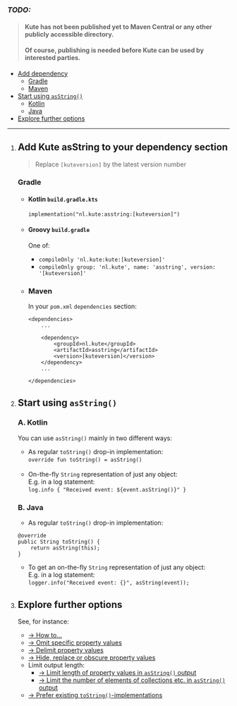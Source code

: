### _TODO:_
> #### Kute has not been published yet to Maven Central or any other publicly accessible directory.<br>
> #### Of course, publishing is needed before Kute can be used by interested parties.

   * [Add dependency](#add-kute-asstring-to-your-dependency-section)
      * [Gradle](#gradle)
      * [Maven](#maven)
   * [Start using `asString()`](#start-using-asstring)
       * [Kotlin](#a-kotlin)
       * [Java](#b-java)
   * [Explore further options](#explore-further-options)

<hr>

1. ## Add Kute asString to your dependency section
   > Replace `[kuteversion]` by the latest version number

   ### Gradle
   * #### Kotlin `build.gradle.kts`
     `implementation("nl.kute:asstring:[kuteversion]")`<br>
   
   * #### Groovy `build.gradle`
     One of:
      * `compileOnly 'nl.kute:kute:[kuteversion]'`<br>
      * `compileOnly group: 'nl.kute', name: 'asstring', version: '[kuteversion]'`<br>

   * ### Maven
     In your `pom.xml` `dependencies` section:
        ```
        <dependencies>
            ...

            <dependency>
                <groupId>nl.kute</groupId>
                <artifactId>asstring</artifactId>
                <version>[kuteversion]</version>
            </dependency>
            ...
     
        </dependencies>
        ```

2. ## Start using `asString()`
   ### A. Kotlin

   You can use `asString()` mainly in two different ways:
   * As regular `toString()` drop-in implementation:<br>
   `override fun toString() = asString()`<br><br>
   * On-the-fly `String` representation of just any object:<br>
    E.g. in a log statement:<br> 
   `log.info { "Received event: ${event.asString()}" }`

   ### B. Java
   * As regular `toString()` drop-in implementation:
   ```
   @override
   public String toString() {
       return asString(this);
   }
   ```
   * To get an on-the-fly `String` representation of just any object:<br>
  E.g. in a log statement:<br>
  `logger.info("Received event: {}", asString(event));`

3. ## Explore further options
   See, for instance:
   * [→ How to...](0-howto.md)
   * [→ Omit specific property values](omit-values.md)
   * [→ Delimit property values](delimit-property-values.md)
   * [→ Hide, replace or obscure property values](hide-replace-obscure-values.md)
   * Limit output length:
      * [→ Limit length of property values in `asString()` output](limit-output-string-length.md)
      * [→ Limit the number of elements of collections etc. in `asString()` output](limit-elements-of-collections.md)
   * [→ Prefer existing `toString()`-implementations](prefer-existing-tostring.md)
